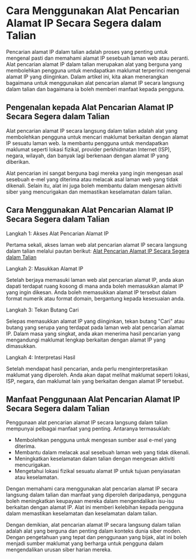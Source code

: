 Cara Menggunakan Alat Pencarian Alamat IP Secara Segera dalam Talian
====================================================================

Pencarian alamat IP dalam talian adalah proses yang penting untuk mengenal pasti dan memahami alamat IP sesebuah laman web atau peranti. Alat pencarian alamat IP dalam talian merupakan alat yang berguna yang membolehkan pengguna untuk mendapatkan maklumat terperinci mengenai alamat IP yang diinginkan. Dalam artikel ini, kita akan menerangkan bagaimana untuk menggunakan alat pencarian alamat IP secara langsung dalam talian dan bagaimana ia boleh memberi manfaat kepada pengguna.

Pengenalan kepada Alat Pencarian Alamat IP Secara Segera dalam Talian
---------------------------------------------------------------------

Alat pencarian alamat IP secara langsung dalam talian adalah alat yang membolehkan pengguna untuk mencari maklumat berkaitan dengan alamat IP sesuatu laman web. Ia membantu pengguna untuk mendapatkan maklumat seperti lokasi fizikal, provider perkhidmatan Internet (ISP), negara, wilayah, dan banyak lagi berkenaan dengan alamat IP yang diberikan.

Alat pencarian ini sangat berguna bagi mereka yang ingin mengesan asal sesebuah e-mel yang diterima atau melacak asal laman web yang tidak dikenali. Selain itu, alat ini juga boleh membantu dalam mengesan aktiviti siber yang mencurigakan dan memastikan keselamatan dalam talian.

Cara Menggunakan Alat Pencarian Alamat IP Secara Segera dalam Talian
--------------------------------------------------------------------

Langkah 1: Akses Alat Pencarian Alamat IP

Pertama sekali, akses laman web alat pencarian alamat IP secara langsung dalam talian melalui pautan berikut: [Alat Pencarian Alamat IP Secara Segera dalam Talian](https://base64decodeonline.com/ms/tools/ip-address-lookup)

Langkah 2: Masukkan Alamat IP

Setelah berjaya memasuki laman web alat pencarian alamat IP, anda akan dapati terdapat ruang kosong di mana anda boleh memasukkan alamat IP yang ingin dikesan. Anda boleh memasukkan alamat IP tersebut dalam format numerik atau format domain, bergantung kepada kesesuaian anda.

Langkah 3: Tekan Butang Cari

Selepas memasukkan alamat IP yang diinginkan, tekan butang "Cari" atau butang yang serupa yang terdapat pada laman web alat pencarian alamat IP. Dalam masa yang singkat, anda akan menerima hasil pencarian yang mengandungi maklumat lengkap berkaitan dengan alamat IP yang dimasukkan.

Langkah 4: Interpretasi Hasil

Setelah mendapat hasil pencarian, anda perlu menginterpretasikan maklumat yang diperoleh. Anda akan dapat melihat maklumat seperti lokasi, ISP, negara, dan maklumat lain yang berkaitan dengan alamat IP tersebut.

Manfaat Penggunaan Alat Pencarian Alamat IP Secara Segera dalam Talian
----------------------------------------------------------------------

Penggunaan alat pencarian alamat IP secara langsung dalam talian mempunyai pelbagai manfaat yang penting. Antaranya termasuklah:

- Membolehkan pengguna untuk mengesan sumber asal e-mel yang diterima.
- Membantu dalam melacak asal sesebuah laman web yang tidak dikenali.
- Meningkatkan keselamatan dalam talian dengan mengesan aktiviti mencurigakan.
- Mengetahui lokasi fizikal sesuatu alamat IP untuk tujuan penyiasatan atau keselamatan.

Dengan memahami cara menggunakan alat pencarian alamat IP secara langsung dalam talian dan manfaat yang diperoleh daripadanya, pengguna boleh meningkatkan keupayaan mereka dalam mengendalikan isu-isu berkaitan dengan alamat IP. Alat ini memberi kelebihan kepada pengguna dalam memastikan keselamatan dan keselamatan dalam talian.

Dengan demikian, alat pencarian alamat IP secara langsung dalam talian adalah alat yang berguna dan penting dalam konteks dunia siber moden. Dengan pengetahuan yang tepat dan penggunaan yang bijak, alat ini boleh menjadi sumber maklumat yang berharga untuk pengguna dalam mengendalikan urusan siber harian mereka.